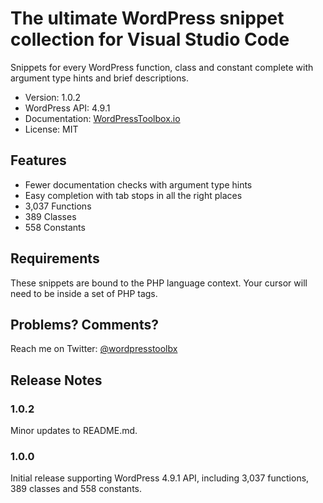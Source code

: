 # The ultimate WordPress snippet collection for Visual Studio Code

Snippets for every WordPress function, class and constant complete with argument type hints and brief descriptions.

*	Version: 1.0.2
*	WordPress API: 4.9.1
*	Documentation: [WordPressToolbox.io](https://wordpresstoolbox.io/vscode)
*	License: MIT

## Features

*	Fewer documentation checks with argument type hints
*	Easy completion with tab stops in all the right places
*	3,037 Functions
*   389 Classes
*   558 Constants

## Requirements

These snippets are bound to the PHP language context. Your cursor will need to be inside a set of PHP tags.

## Problems? Comments?

Reach me on Twitter: [@wordpresstoolbx](https://twitter.com/wordpresstoolbx)

## Release Notes

### 1.0.2

Minor updates to README.md.

### 1.0.0

Initial release supporting WordPress 4.9.1 API, including 3,037 functions, 389 classes and 558 constants.